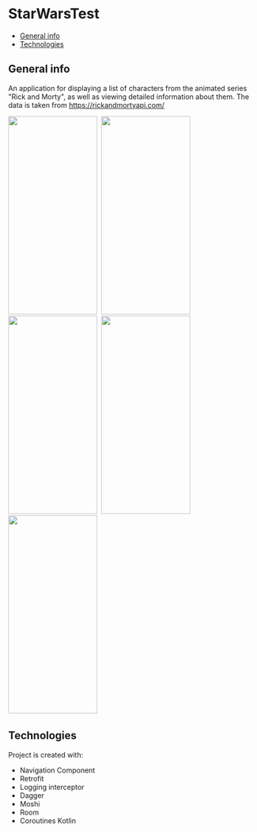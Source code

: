 # StarWarsTest
* [General info](#general-info)
* [Technologies](#technologies)

## General info
An application for displaying a list of characters from the animated series "Rick and Morty", as well as viewing detailed information about them. The data is taken from https://rickandmortyapi.com/
  <div>
    <img src="https://github.com/Alexmozg123/StarWarsTest/assets/78591861/fcf2ded7-87e6-4390-b925-2017c7d0f009" width="180" height="400"/>&nbsp;
    <img src="https://github.com/Alexmozg123/StarWarsTest/assets/78591861/c89144a6-7708-4ca4-97c8-c44b3a5c9978" width="180" height="400"/>&nbsp;
    <img src="https://github.com/Alexmozg123/StarWarsTest/assets/78591861/ca82f78d-92d0-4326-a8fc-84d5b48d82e8" width="180" height="400"/>&nbsp;
    <img src="https://github.com/Alexmozg123/StarWarsTest/assets/78591861/b199e820-a745-4cf3-9ced-dc06527f53d9" width="180" height="400"/>&nbsp;
    <img src="https://github.com/Alexmozg123/StarWarsTest/assets/78591861/a7688149-d124-4d6e-afd2-2815e4e083e0" width="180" height="400"/>&nbsp;
  </div>

## Technologies
Project is created with:
* Navigation Component
* Retrofit
* Logging interceptor
* Dagger
* Moshi
* Room
* Coroutines Kotlin
